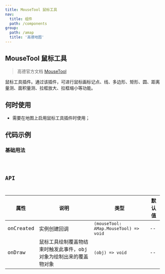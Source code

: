 ```yaml
---
title: MouseTool 鼠标工具
nav:
  title: 组件
  path: /components
group:
  path: /amap
  title: '高德地图'
---
```


## MouseTool 鼠标工具

> 高德官方文档 [MouseTool](https://lbs.amap.com/api/javascript-api/reference/plugin#AMap.MouseTool)

鼠标工具插件。通过该插件，可进行鼠标画标记点、线、多边形、矩形、圆、距离量测、面积量测、拉框放大、拉框缩小等功能。

## 何时使用

- 需要在地图上启用鼠标工具插件时使用；

## 代码示例

### 基础用法

<code src="./demo/demo-01.tsx" />

## API

| 属性 |说明|类型|默认值|
|-----|----|----|----|
|onCreated|实例创建回调|`(mouseTool: AMap.MouseTool) => void`|--|
|onDraw|鼠标工具绘制覆盖物结束时触发此事件，obj对象为绘制出来的覆盖物对象|`(obj) => void`|--|

